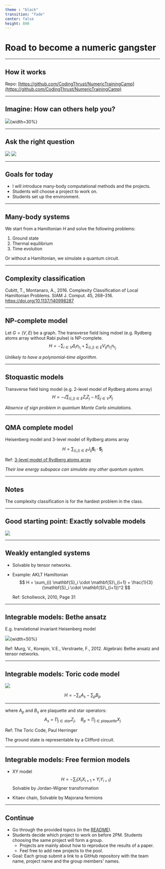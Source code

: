 ```yaml
---
theme : "black"
transition: "fade"
center: false
height: 800
---
```

<style>
    .reveal h1, .reveal h2, .reveal h3, .reveal h4, .reveal h5 {
                  text-transform: none;
		  }
    .reveal p {
        text-align: left;
    }
    .reveal ul {
        display: block;
    }
    .reveal ol {
        display: block;
    }
    .reveal p:has(> img){
        text-align: center;
    }
    h3 {
        border-bottom: 2px solid yellow;
        padding: 10px;
    }
</style>

# Road to become a numeric gangster

---

## How it works

Repo: [https://github.com/CodingThrust/NumericTrainingCamp](https://github.com/CodingThrust/NumericTrainingCamp)

---

## Imagine: How can others help you?

![](images/2024-05-25-14-44-06.png){width=30%}

---

## Ask the right question

![](images/2024-05-25-14-08-37.png)
![](images/2024-05-25-14-47-02.png)

---

## Goals for today

- I will introduce many-body computational methods and the projects.
- Students will choose a project to work on.
- Students set up the environment.

---

## Many-body systems

We start from a Hamiltonian $H$ and solve the following problems:

1. Ground state
2. Thermal equilibrium
3. Time evolution

Or without a Hamiltonian, we simulate a quantum circuit.

---

## Complexity classification

Cubitt, T., Montanaro, A., 2016. Complexity Classification of Local Hamiltonian Problems. SIAM J. Comput. 45, 268–316. https://doi.org/10.1137/140998287

---

## NP-complete model

Let $G = (V, E)$ be a graph. The transverse field Ising mdoel (e.g. Rydberg atoms array without Rabi pulse) is NP-complete.
$$
H = - \sum_{i \in V} Δ_i n_{r_i} + \sum_{(i, j) \in E}V_{ij} n_{r_i} n_{r_j}
$$

*Unlikely to have a polynomial-time algorithm.*

---

## Stoquastic models
Transverse field Ising model (e.g. 2-level model of Rydberg atoms array)
$$
H = -J \sum_{(i, j) \in E} Z_i Z_j - h \sum_{j\in V} X_j
$$

*Absence of sign problem in quantum Monte Carlo simulations.*

---

## QMA complete model

Heisenberg model and 3-level model of Rydberg atoms array

$$
H = \sum_{(i, j) \in E} J_{ij}\mathbf{S}_i \cdot \mathbf{S}_j
$$

Ref: [3-level model of Rydberg atoms array](https://queracomputing.github.io/Bloqade.jl/dev/3-level/)

*Their low energy subspace can simulate any other quantum system.*

---

## Notes

The complexity classification is for the hardest problem in the class.

---

## Good starting point: Exactly solvable models

![](images/fig1.svg)

---

## Weakly entangled systems
- Solvable by tensor networks.

- Example: AKLT Hamiltonian
    $$
    H = \sum_{i} \mathbf{S}_i \cdot \mathbf{S}\_{i+1} + \frac{1}{3}(\mathbf{S}_i \cdot \mathbf{S}\_{i+1})^2
    $$

    Ref: Schollwock, 2010, Page 31

---

## Integrable models: Bethe ansatz
E.g. translational invariant Heisenberg model

![](images/bethe.png){width=50%}

Ref: Murg, V., Korepin, V.E., Verstraete, F., 2012. Algebraic Bethe ansatz and tensor networks.

---

## Integrable models: Toric code model

![](images/toriccode.png)

$$
H = -\sum_{s} A_s - \sum_{p} B_p
$$

---

where $A_p$ and $B_s$ are plaquette and star operators:
$$
A_s = \prod_{j\in star} Z_j, \quad B_p = \prod_{j\in plaquette} X_j
$$

Ref: The Toric Code, Paul Herringer

The ground state is representable by a Clifford circuit.

---

## Integrable models: Free fermion models

- XY model
  $$H = -\sum_{i} (X_i X_{i+1} + Y_i Y_{i+1})$$
  Solvable by Jordan-Wigner transformation

- Kitaev chain, Solvable by Majorana fermions

---

## Continue

- Go through the provided topics (in the [README](../README.md)).
- Students decide which project to work on before 2PM. Students choosing the same project will form a group.
  - Projects are mainly about how to reproduce the results of a paper.
  - Feel free to add new projects to the pool.
- Goal: Each group submit a link to a GitHub repository with the team name, project name and the group members' names.

